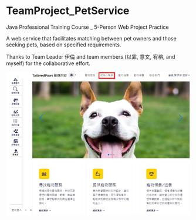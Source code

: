 # TeamProject_PetService
Java Professional Training Course _ 5-Person Web Project Practice

A web service that facilitates matching between pet owners and those seeking pets, based on specified requirements.

Thanks to Team Leader 伊倫 and team members (以霏, 意文, 宥榕, and myself) for the collaborative effort.

![101圖](thingsForDemo/index.png)
